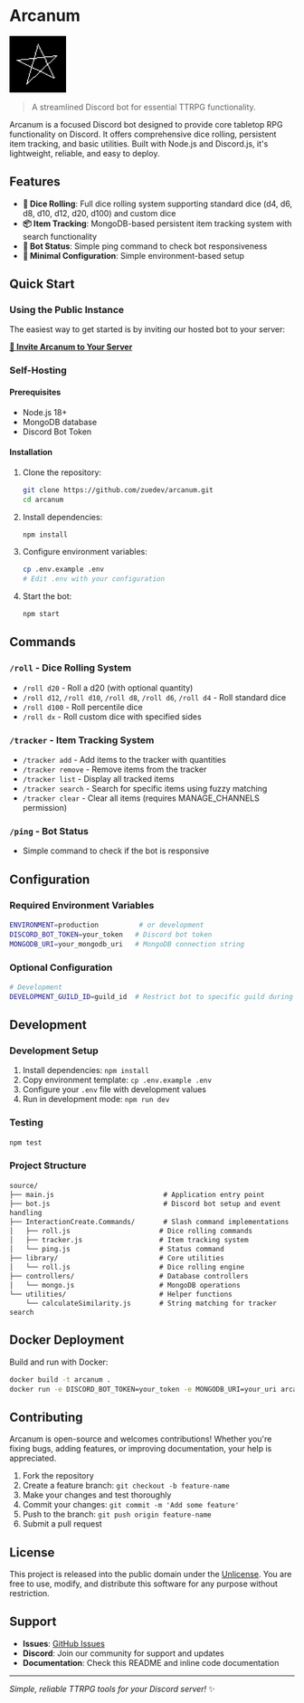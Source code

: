 # Arcanum

<img src="icon-big.png" height="100" alt="Arcanum Bot Avatar">

> A streamlined Discord bot for essential TTRPG functionality.

Arcanum is a focused Discord bot designed to provide core tabletop RPG functionality on Discord. It offers comprehensive dice rolling, persistent item tracking, and basic utilities. Built with Node.js and Discord.js, it's lightweight, reliable, and easy to deploy.

## Features

- **🎲 Dice Rolling**: Full dice rolling system supporting standard dice (d4, d6, d8, d10, d12, d20, d100) and custom dice
- **📦 Item Tracking**: MongoDB-based persistent item tracking system with search functionality
- **🏓 Bot Status**: Simple ping command to check bot responsiveness
- **🔧 Minimal Configuration**: Simple environment-based setup

## Quick Start

### Using the Public Instance

The easiest way to get started is by inviting our hosted bot to your server:

**[🔗 Invite Arcanum to Your Server](https://discord.com/oauth2/authorize?client_id=1274868942753628210)**

### Self-Hosting

#### Prerequisites

- Node.js 18+
- MongoDB database
- Discord Bot Token

#### Installation

1. Clone the repository:

   ```bash
   git clone https://github.com/zuedev/arcanum.git
   cd arcanum
   ```

2. Install dependencies:

   ```bash
   npm install
   ```

3. Configure environment variables:

   ```bash
   cp .env.example .env
   # Edit .env with your configuration
   ```

4. Start the bot:
   ```bash
   npm start
   ```

## Commands

### `/roll` - Dice Rolling System

- `/roll d20` - Roll a d20 (with optional quantity)
- `/roll d12`, `/roll d10`, `/roll d8`, `/roll d6`, `/roll d4` - Roll standard dice
- `/roll d100` - Roll percentile dice
- `/roll dx` - Roll custom dice with specified sides

### `/tracker` - Item Tracking System

- `/tracker add` - Add items to the tracker with quantities
- `/tracker remove` - Remove items from the tracker
- `/tracker list` - Display all tracked items
- `/tracker search` - Search for specific items using fuzzy matching
- `/tracker clear` - Clear all items (requires MANAGE_CHANNELS permission)

### `/ping` - Bot Status

- Simple command to check if the bot is responsive

## Configuration

### Required Environment Variables

```bash
ENVIRONMENT=production          # or development
DISCORD_BOT_TOKEN=your_token   # Discord bot token
MONGODB_URI=your_mongodb_uri   # MongoDB connection string
```

### Optional Configuration

```bash
# Development
DEVELOPMENT_GUILD_ID=guild_id  # Restrict bot to specific guild during development
```

## Development

### Development Setup

1. Install dependencies: `npm install`
2. Copy environment template: `cp .env.example .env`
3. Configure your `.env` file with development values
4. Run in development mode: `npm run dev`

### Testing

```bash
npm test
```

### Project Structure

```
source/
├── main.js                           # Application entry point
├── bot.js                            # Discord bot setup and event handling
├── InteractionCreate.Commands/       # Slash command implementations
│   ├── roll.js                      # Dice rolling commands
│   ├── tracker.js                   # Item tracking system
│   └── ping.js                      # Status command
├── library/                         # Core utilities
│   └── roll.js                      # Dice rolling engine
├── controllers/                     # Database controllers
│   └── mongo.js                     # MongoDB operations
└── utilities/                       # Helper functions
    └── calculateSimilarity.js       # String matching for tracker search
```

## Docker Deployment

Build and run with Docker:

```bash
docker build -t arcanum .
docker run -e DISCORD_BOT_TOKEN=your_token -e MONGODB_URI=your_uri arcanum
```

## Contributing

Arcanum is open-source and welcomes contributions! Whether you're fixing bugs, adding features, or improving documentation, your help is appreciated.

1. Fork the repository
2. Create a feature branch: `git checkout -b feature-name`
3. Make your changes and test thoroughly
4. Commit your changes: `git commit -m 'Add some feature'`
5. Push to the branch: `git push origin feature-name`
6. Submit a pull request

## License

This project is released into the public domain under the [Unlicense](LICENSE). You are free to use, modify, and distribute this software for any purpose without restriction.

## Support

- **Issues**: [GitHub Issues](https://github.com/zuedev/arcanum/issues)
- **Discord**: Join our community for support and updates
- **Documentation**: Check this README and inline code documentation

---

_Simple, reliable TTRPG tools for your Discord server!_ ✨
